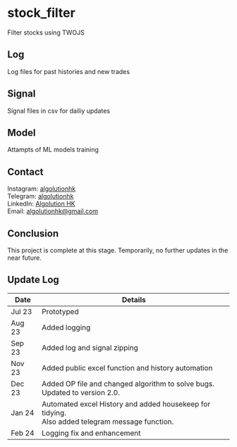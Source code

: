 # stock_filter
 Filter stocks using TWOJS

## Log
Log files for past histories and new trades

## Signal
Signal files in csv for dailiy updates

## Model
Attampts of ML models training

## Contact
Instagram: [algolutionhk](https://www.instagram.com/algolutionhk/)  
Telegram: [algolutionhk](https://t.me/algolutionhk)  
LinkedIn: [Algolution HK](https://www.linkedin.com/company/algolutionhk/)  
Email: [algolutionhk@gmail.com](mailto:algolutionhk@gmail.com)

## Conclusion
This project is complete at this stage. Temporarily, no further updates in the near future.

## Update Log
| Date   | Details                                                                                              |
|--------|------------------------------------------------------------------------------------------------------|
| Jul 23 | Prototyped                                                                                           |
| Aug 23 | Added logging                                                                                        |
| Sep 23 | Added log and signal zipping                                                                         |
| Nov 23 | Added public excel function and history automation                                                   |
| Dec 23 | Added OP file and changed algorithm to solve bugs. <br>Updated to version 2.0.                       |
| Jan 24 | Automated excel History and added housekeep for tidying. <br>Also added telegram message function.   |
| Feb 24 | Logging fix and enhancement   |